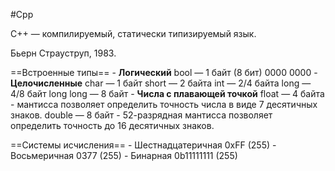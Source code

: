 #Cpp 

C++ — компилируемый, статически типизируемый язык.

Бьерн Страуструп, 1983.

==Встроенные типы==
	- **Логический**
		bool — 1 байт (8 бит) 0000 0000
	- **Целочисленные**
		char — 1 байт
		short — 2 байта
		int — 2/4 байта
		long — 4/8 байт
		long long — 8 байт
	- **Числа с плавающей точкой**
		float — 4 байта - мантисса позволяет определить точность числа в виде 7 десятичных знаков.
		double — 8 байт - 52-разрядная мантисса позволяет определить точность до 16 десятичных знаков.

==Системы исчисления==
	- Шестнадцатеричная 0xFF (255)
	- Восьмеричная 0377 (255)
	- Бинарная 0b11111111 (255)